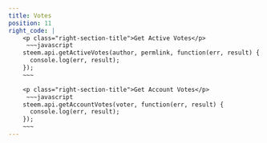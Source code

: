 ```yaml
---
title: Votes
position: 11
right_code: |
    <p class="right-section-title">Get Active Votes</p>
     ~~~javascript
    steem.api.getActiveVotes(author, permlink, function(err, result) {
      console.log(err, result);
    });
    ~~~

    <p class="right-section-title">Get Account Votes</p>
     ~~~javascript
    steem.api.getAccountVotes(voter, function(err, result) {
      console.log(err, result);
    });
    ~~~
---
```

